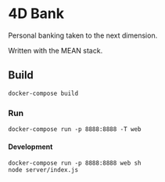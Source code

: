 # 4D Bank

Personal banking taken to the next dimension.

Written with the MEAN stack.

## Build

```
docker-compose build
```

### Run

```
docker-compose run -p 8888:8888 -T web
```

#### Development

```
docker-compose run -p 8888:8888 web sh
node server/index.js
```
